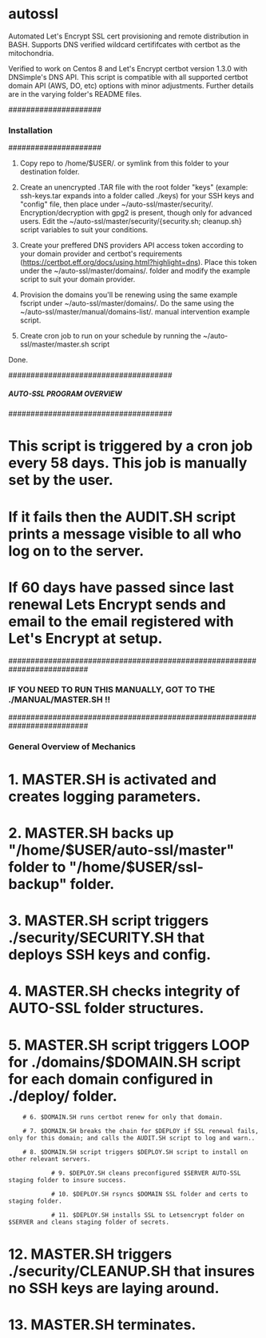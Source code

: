 # autossl
Automated Let's Encrypt SSL cert provisioning and remote distribution in BASH. Supports DNS verified wildcard certififcates with certbot as the mitochondria.

Verified to work on Centos 8 and Let's Encrypt certbot version 1.3.0 with DNSimple's DNS API. This script is compatible with all supported certbot domain API (AWS, DO, etc) options with minor adjustments. Further details are in the varying folder's README files.



#####################
### Installation ####
#####################



1. Copy repo to /home/$USER/. or symlink from this folder to your destination folder.

2. Create an unencrypted .TAR file with the root folder "keys" (example: ssh-keys.tar expands into a folder called ./keys) for your SSH keys and "config" file, then place under ~/auto-ssl/master/security/. Encryption/decryption with gpg2 is present, though only for advanced users. Edit the ~/auto-ssl/master/security/{security.sh; cleanup.sh} script variables to suit your conditions.

4. Create your preffered DNS providers API access token according to your domain provider and certbot's requirements (https://certbot.eff.org/docs/using.html?highlight=dns). Place this token under the ~/auto-ssl/master/domains/. folder and modify the example script to suit your domain provider.

5. Provision the domains you'll be renewing using the same example fscript under ~/auto-ssl/master/domains/. Do the same using the ~/auto-ssl/master/manual/domains-list/. manual intervention example script.

5. Create cron job to run on your schedule by running the ~/auto-ssl/master/master.sh script

Done.



#####################################
##### AUTO-SSL PROGRAM OVERVIEW #####
#####################################




# This script is triggered by a cron job every 58 days. This job is manually set by the user.
# If it fails then the AUDIT.SH script prints a message visible to all who log on to the server.
# If 60 days have passed since last renewal Lets Encrypt sends and email to the email registered with Let's Encrypt at setup.




##########################################################################
### IF YOU NEED TO RUN THIS MANUALLY, GOT TO THE ./MANUAL/MASTER.SH !! ###
##########################################################################



### General Overview of Mechanics ###

# 1. MASTER.SH is activated and creates logging parameters.

# 2. MASTER.SH backs up "/home/$USER/auto-ssl/master" folder to "/home/$USER/ssl-backup" folder.

# 3. MASTER.SH script triggers ./security/SECURITY.SH that deploys SSH keys and config.

# 4. MASTER.SH checks integrity of AUTO-SSL folder structures.

# 5. MASTER.SH script triggers LOOP for ./domains/$DOMAIN.SH script for each domain configured in ./deploy/ folder.

        # 6. $DOMAIN.SH runs certbot renew for only that domain.

        # 7. $DOMAIN.SH breaks the chain for $DEPLOY if SSL renewal fails, only for this domain; and calls the AUDIT.SH script to log and warn..

        # 8. $DOMAIN.SH script triggers $DEPLOY.SH script to install on other relevant servers.

                # 9. $DEPLOY.SH cleans preconfigured $SERVER AUTO-SSL staging folder to insure success.

                # 10. $DEPLOY.SH rsyncs $DOMAIN SSL folder and certs to staging folder.

                # 11. $DEPLOY.SH installs SSL to Letsencrypt folder on $SERVER and cleans staging folder of secrets.

# 12. MASTER.SH triggers ./security/CLEANUP.SH that insures no SSH keys are laying around.

# 13. MASTER.SH terminates.


